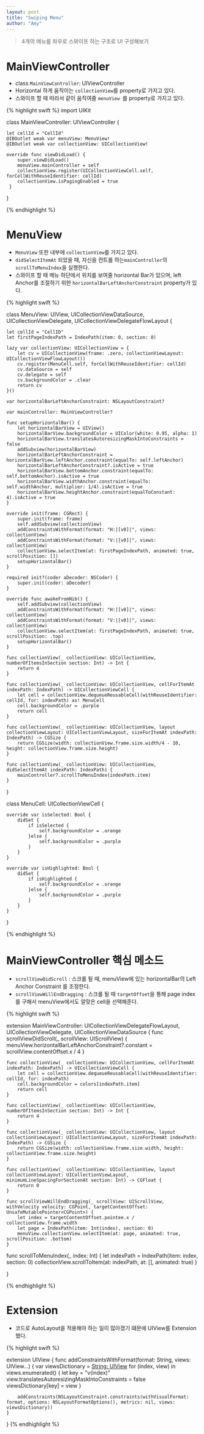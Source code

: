 ```yaml
---
layout: post
title: "Swiping Menu"
author: "Amy"
---
```


> 4개의 메뉴를 좌우로 스와이프 하는 구조로 UI 구성해보기

# MainViewController
- class `MainViewController`: UIViewController 
- Horizontal 하게 움직이는 `collectionView`를 property로 가지고 있다. 
- 스와이프 할 때 따라서 같이 움직여줄 `menuView `를 property로 가지고 있다.


{% highlight swift %}
import UIKit

class MainViewController: UIViewController {

    let cellId = "CellId"    
    @IBOutlet weak var menuView: MenuView!
    @IBOutlet weak var collectionView: UICollectionView!
    
    override func viewDidLoad() {
        super.viewDidLoad()
        menuView.mainController = self
        collectionView.register(UICollectionViewCell.self, forCellWithReuseIdentifier: cellId)
        collectionView.isPagingEnabled = true
     }
  
}

{% endhighlight %}

# MenuView
- `MenuView` 또한 내부에 `collectionView`를 가지고 있다.
- `didSelectItemAt` 되었을 때, 자신을 컨트롤 하는`mainController`의 `scrollToMenuIndex`을 실행한다.
- 스와이프 할 때 메뉴 하단에서 위치를 보여줄 horizontal Bar가 있으며, left Anchor를 조절하기 위한 `horizontalBarLeftAnchorConstraint` property가 있다.

{% highlight swift %}

class MenuView: UIView, UICollectionViewDataSource, UICollectionViewDelegate, UICollectionViewDelegateFlowLayout {
    
    let cellId = "CellID"
    let firstPageIndexPath = IndexPath(item: 0, section: 0)
   
    lazy var collectionView: UICollectionView = {
        let cv = UICollectionView(frame: .zero, collectionViewLayout: UICollectionViewFlowLayout())
        cv.register(MenuCell.self, forCellWithReuseIdentifier: cellId)
        cv.dataSource = self
        cv.delegate = self
        cv.backgroundColor = .clear
        return cv
    }()
    
    var horizontalBarLeftAnchorConstraint: NSLayoutConstraint?
    
    var mainController: MainViewController?
  
    func setupHorizontalBar() {
        let horizontalBarView = UIView()
        horizontalBarView.backgroundColor = UIColor(white: 0.95, alpha: 1)
        horizontalBarView.translatesAutoresizingMaskIntoConstraints = false
        addSubview(horizontalBarView)
        horizontalBarLeftAnchorConstraint = horizontalBarView.leftAnchor.constraint(equalTo: self.leftAnchor)
        horizontalBarLeftAnchorConstraint?.isActive = true
        horizontalBarView.bottomAnchor.constraint(equalTo: self.bottomAnchor).isActive = true
        horizontalBarView.widthAnchor.constraint(equalTo: self.widthAnchor, multiplier: 1/4).isActive = true
        horizontalBarView.heightAnchor.constraint(equalToConstant: 4).isActive = true
    }
    
    override init(frame: CGRect) {
        super.init(frame: frame)
        self.addSubview(collectionView)
        addConstraintsWithFormat(format: "H:|[v0]|", views: collectionView)
        addConstraintsWithFormat(format: "V:|[v0]|", views: collectionView)
        collectionView.selectItem(at: firstPageIndexPath, animated: true, scrollPosition: [])
        setupHorizontalBar()
    }
    
    required init?(coder aDecoder: NSCoder) {
        super.init(coder: aDecoder)
    }
    
    override func awakeFromNib() {
        self.addSubview(collectionView)
        addConstraintsWithFormat(format: "H:|[v0]|", views: collectionView)
        addConstraintsWithFormat(format: "V:|[v0]|", views: collectionView)
        collectionView.selectItem(at: firstPageIndexPath, animated: true, scrollPosition: .top)
        setupHorizontalBar()
    }
    
    func collectionView(_ collectionView: UICollectionView, numberOfItemsInSection section: Int) -> Int {
        return 4
    }
    
    func collectionView(_ collectionView: UICollectionView, cellForItemAt indexPath: IndexPath) -> UICollectionViewCell {
        let cell = collectionView.dequeueReusableCell(withReuseIdentifier: cellId, for: indexPath) as! MenuCell
        cell.backgroundColor = .purple
        return cell
    }
    
    func collectionView(_ collectionView: UICollectionView, layout collectionViewLayout: UICollectionViewLayout, sizeForItemAt indexPath: IndexPath) -> CGSize {
        return CGSize(width: collectionView.frame.size.width/4 - 10, height: collectionView.frame.size.height)
    }
    
    func collectionView(_ collectionView: UICollectionView, didSelectItemAt indexPath: IndexPath) {
        mainController?.scrollToMenuIndex(indexPath.item)
    }
    
}

class MenuCell: UICollectionViewCell {
    
    override var isSelected: Bool {
        didSet {
            if isSelected {
                self.backgroundColor = .orange
            }else {
                self.backgroundColor = .purple
            }
        }
    }
    
    override var isHighlighted: Bool {
        didSet {
            if isHighlighted {
                self.backgroundColor = .orange
            }else {
                self.backgroundColor = .purple
            }
        }
    }
    
}

{% endhighlight %}


# MainViewController 핵심 메소드
- `scrollViewDidScroll` : 스크롤 될 때, menuView에 있는 horizontalBar의 Left Anchor Constraint 를 조정한다.
- `scrollViewWillEndDragging` : 스크롤 될 때 `targetOffset`을 통해 page index를 구해서 menuView에서도 알맞은 cell을 선택해준다.


{% highlight swift %}

extension MainViewController: UICollectionViewDelegateFlowLayout, UICollectionViewDelegate, UICollectionViewDataSource {
    func scrollViewDidScroll(_ scrollView: UIScrollView) {
        menuView.horizontalBarLeftAnchorConstraint?.constant = scrollView.contentOffset.x / 4
    }
    
    func collectionView(_ collectionView: UICollectionView, cellForItemAt indexPath: IndexPath) -> UICollectionViewCell {
        let cell = collectionView.dequeueReusableCell(withReuseIdentifier: cellId, for: indexPath)
        cell.backgroundColor = colors[indexPath.item]
        return cell
    }
    
    func collectionView(_ collectionView: UICollectionView, numberOfItemsInSection section: Int) -> Int {
        return 4
    }
    
    func collectionView(_ collectionView: UICollectionView, layout collectionViewLayout: UICollectionViewLayout, sizeForItemAt indexPath: IndexPath) -> CGSize {
        return CGSize(width: collectionView.frame.size.width, height: collectionView.frame.size.height)
    }
    
    func collectionView(_ collectionView: UICollectionView, layout collectionViewLayout: UICollectionViewLayout, minimumLineSpacingForSectionAt section: Int) -> CGFloat {
        return 0
    }
    
    func scrollViewWillEndDragging(_ scrollView: UIScrollView, withVelocity velocity: CGPoint, targetContentOffset: UnsafeMutablePointer<CGPoint>) {
        let index = targetContentOffset.pointee.x / collectionView.frame.width
        let page = IndexPath(item: Int(index), section: 0)
        menuView.collectionView.selectItem(at: page, animated: true, scrollPosition: .bottom)
    }
    
func scrollToMenuIndex(_ index: Int) {
		let indexPath = IndexPath(item: index, section: 0)
    	collectionView.scrollToItem(at: indexPath, at: [], animated: true)
	}
    
}


{% endhighlight %}


# Extension
- 코드로 AutoLayout을 적용해야 하는 일이 많아졌기 떄문에 UIView를 Extension 했다.

{% highlight swift %}

extension UIView {
    func addConstraintsWithFormat(format: String, views: UIView...) {
        var viewsDictionary = [String: UIView]()
        for (index, view) in views.enumerated() {
            let key = "v\(index)"
            view.translatesAutoresizingMaskIntoConstraints = false
            viewsDictionary[key] = view
        }
        
        addConstraints(NSLayoutConstraint.constraints(withVisualFormat: format, options: NSLayoutFormatOptions(), metrics: nil, views: viewsDictionary))
    }
}
{% endhighlight %}